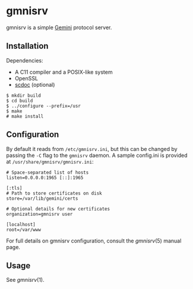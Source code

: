 # gmnisrv

gmnisrv is a simple [Gemini](https://gemini.circumlunar.space) protocol server.

## Installation

Dependencies:

- A C11 compiler and a POSIX-like system
- OpenSSL
- [scdoc](https://git.sr.ht/~sircmpwn/scdoc) (optional)

```
$ mkdir build
$ cd build
$ ../configure --prefix=/usr
$ make
# make install
```

## Configuration

By default it reads from `/etc/gmnisrv.ini`, but this can be changed by passing
the `-C` flag to the `gmnisrv` daemon. A sample config.ini is provided at
`/usr/share/gmnisrv/gmnisrv.ini`:

```
# Space-separated list of hosts
listen=0.0.0.0:1965 [::]:1965

[:tls]
# Path to store certificates on disk
store=/var/lib/gemini/certs

# Optional details for new certificates
organization=gmnisrv user

[localhost]
root=/var/www
```

For full details on gmnisrv configuration, consult the *gmnisrv*(5) manual page.

## Usage

See *gmnisrv*(1).
